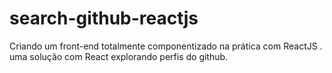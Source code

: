 # search-github-reactjs
Criando um front-end totalmente componentizado na prática com ReactJS  . uma solução com React explorando perfis do github.
